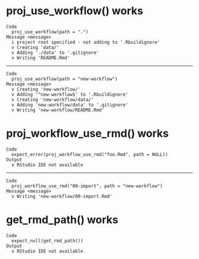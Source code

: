 # proj_use_workflow() works

    Code
      proj_use_workflow(path = ".")
    Message <message>
      i project root specified - not adding to '.Rbuildignore'
      v Creating 'data/'
      v Adding './data' to '.gitignore'
      v Writing 'README.Rmd'

---

    Code
      proj_use_workflow(path = "new-workflow")
    Message <message>
      v Creating 'new-workflow/'
      v Adding '^new-workflow$' to '.Rbuildignore'
      v Creating 'new-workflow/data/'
      v Adding 'new-workflow/data' to '.gitignore'
      v Writing 'new-workflow/README.Rmd'

# proj_workflow_use_rmd() works

    Code
      expect_error(proj_workflow_use_rmd("foo.Rmd", path = NULL))
    Output
      x RStudio IDE not available

---

    Code
      proj_workflow_use_rmd("00-import", path = "new-workflow")
    Message <message>
      v Writing 'new-workflow/00-import.Rmd'

# get_rmd_path() works

    Code
      expect_null(get_rmd_path())
    Output
      x RStudio IDE not available


